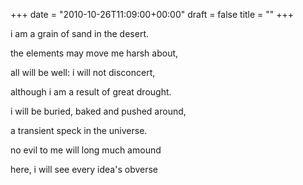 +++
date = "2010-10-26T11:09:00+00:00"
draft = false
title = ""
+++
<p>i am a grain of sand in the desert.</p>&#13;
<p>the elements may move me harsh about,</p>&#13;
<p>all will be well: i will not disconcert,</p>&#13;
<p>although i am a result of great drought.</p>&#13;
<p>i will be buried, baked and pushed around,</p>&#13;
<p>a transient speck in the universe.</p>&#13;
<p>no evil to me will long much amound</p>&#13;
<p>here, i will see every idea's obverse</p> 
